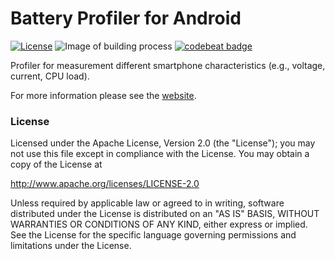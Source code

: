 # Battery Profiler for Android
[![License](https://img.shields.io/badge/license-Apache-orange.svg?style=flat)](https://opensource.org/licenses/Apache-2.0)
![Image of building process](https://travis-ci.org/Telecooperation/profiler-android.svg?branch=master) 
[![codebeat badge](https://codebeat.co/badges/59b019d8-143b-49a2-b1e5-a217cb040a4f)](https://codebeat.co/projects/github-com-telecooperation-profiler-android)

Profiler for measurement different smartphone characteristics (e.g., voltage, current, CPU load).

For more information please see the [website](https://telecooperation.github.io/profiler-android/).

### License
Licensed under the Apache License, Version 2.0 (the "License");
you may not use this file except in compliance with the License.
You may obtain a copy of the License at

   http://www.apache.org/licenses/LICENSE-2.0

Unless required by applicable law or agreed to in writing, software
distributed under the License is distributed on an "AS IS" BASIS,
WITHOUT WARRANTIES OR CONDITIONS OF ANY KIND, either express or implied.
See the License for the specific language governing permissions and
limitations under the License.
